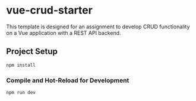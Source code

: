 # vue-crud-starter

This template is designed for an assignment to develop CRUD functionality on a Vue application with a REST API backend.

## Project Setup

```sh
npm install
```

### Compile and Hot-Reload for Development

```sh
npm run dev
```